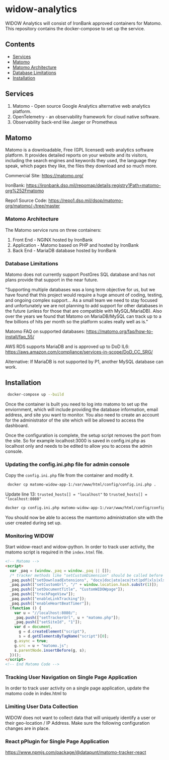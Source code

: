 # widow-analytics

WIDOW Analytics will consist of IronBank approved containers for Matomo. This repository contains
the docker-compose to set up the service.

## Contents

- [Services](#services)
- [Matomo](#matomo)
- [Matomo Architecture](#matomo-architecture)
- [Database Limitations](#database-limitations)
- [Installation](#installation)

## Services

1. Matomo - Open source Google Analytics alternative web analytics platform.
1. OpenTelemetry - an observability framework for cloud native software.
1. Observability back-end like Jaeger or Prometheus

## Matomo

Matomo is a downloadable, Free (GPL licensed) web analytics software platform. It provides detailed reports on your website and its visitors, including the search engines and keywords they used, the language they speak, which pages they like, the files they download and so much more.

Commercial Site: <https://matomo.org/>

IronBank: <https://ironbank.dso.mil/repomap/details;registry1Path=matomo-org%252Fmatomo>

Repo1 Source Code: <https://repo1.dso.mil/dsop/matomo-org/matomo/-/tree/master>

### Matomo Architecture

The Matomo service runs on three containers:

1. Front End - NGINX hosted by IronBank
1. Application - Matomo based on PHP and hosted by IronBank
1. Back End - MariaDB database hosted by IronBank

### Database Limitations

Matomo does not currently support PostGres SQL database and has not plans provide that support in the near future.

"Supporting multiple databases was a long term objective for us, but we have found that this project would require a huge amount of coding, testing, and ongoing complex support… As a small team we need to stay focused and unfortunately we are not planning to add support for other databases in the future (unless for those that are compatible with MySQL/MariaDB). Also over the years we found that Matomo on MariaDB/MySQL can track up to a few billions of hits per month so the platform scales really well as is."

Matomo FAQ on supported databases: <https://matomo.org/faq/how-to-install/faq_55/>

AWS RDS supports MariaDB and is approved up to DoD IL6: <https://aws.amazon.com/compliance/services-in-scope/DoD_CC_SRG/>

Alternative: If MariaDB is not supported by P1, another MySQL database can work.

## Installation

```bash
 docker-compose up --build
```

Once the container is built you need to log into matomo to set up the enviornment,
which will include providing the database information, email address, and site you
want to monitor. You also need to create an account for the administrator of the
site which will be allowed to access the dashboard.

Once the configuration is complete, the setup script removes the port from the site.
So for example localhost:3000 is saved in config.ini.php as localhost only and
needs to be edited to allow you to access the admin console.

### Updating the config.ini.php file for admin console

Copy the `config.ini.php` file from the container and modify it.

```bash
 docker cp matomo-widow-app-1:/var/www/html/config/config.ini.php .
```

Update line 13: `trusted_hosts[] = "localhost"` to `trusted_hosts[] = "localhost:8080"`

```bash
docker cp config.ini.php matomo-widow-app-1:/var/www/html/config/config.ini.php
```

You should now be able to access the mamtomo administration site with the user created
during set up.

### Monitoring WIDOW

Start widow-react and widow-python. In order to track user activity, the matomo script is
required in the `index.html` file.

```html
<!-- Matomo -->
<script>
  var _paq = (window._paq = window._paq || []);
  /* tracker methods like "setCustomDimension" should be called before "trackPageView" */
  _paq.push(["setDownloadExtensions", "docx|doc|ato|aco|txt|pdf|xls|xlsx"]);
  _paq.push(["setCustomUrl", "/" + window.location.hash.substr(1)]);
  _paq.push(["setDocumentTitle", "CustomWIDOWpage"]);
  _paq.push(["trackPageView"]);
  _paq.push(["enableLinkTracking"]);
  _paq.push(["enableHeartBeatTimer"]);
  (function () {
    var u = "//localhost:8080/";
    _paq.push(["setTrackerUrl", u + "matomo.php"]);
    _paq.push(["setSiteId", "1"]);
    var d = document,
      g = d.createElement("script"),
      s = d.getElementsByTagName("script")[0];
    g.async = true;
    g.src = u + "matomo.js";
    s.parentNode.insertBefore(g, s);
  })();
</script>
<!-- End Matomo Code -->
```

### Tracking User Navigation on Single Page Application

In order to track user activity on a single page application,
update the matomo code in index.html to

### Limiting User Data Collection

WIDOW does not want to collect data that will uniquely identify
a user or their geo-location / IP Address. Make sure the following configuration changes are in place.

### React pPlugin for Single Page Application

<https://www.npmjs.com/package/@datapunt/matomo-tracker-react>
